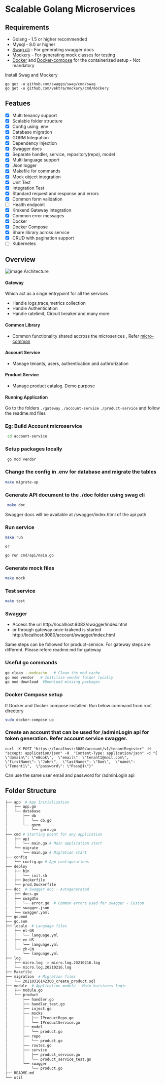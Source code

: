 # Scalable Golang Microservices
## Requirements

* Golang - 1.5 or higher recommended
* Mysql - 8.0  or higher
* [Swag cli](https://github.com/swaggo/swag)  - For generating swagger docs
* [Mockery](https://github.com/vektra/mockery) - For generating mock classes for testing
* [Docker](https://docs.docker.com/engine/install/) and [Docker-compose](https://docs.docker.com/compose/install/) for the containerized setup - Not mandatory

Install Swag and Mockery

```
go get -u github.com/swaggo/swag/cmd/swag
go get -u github.com/vektra/mockery/cmd/mockery

```
## Featues

- [x] Multi tenancy support
- [x] Scalable folder structure
- [x] Config using .env
- [x] Database migration 
- [x] GORM Integration
- [x] Dependency Injection
- [x] Swagger docs 
- [x] Separate handler, service, repository(repo), model
- [x] Multi language support
- [x] Json logger 
- [x] Makefile for commands
- [x] Mock object integration 
- [x] Unit Test
- [x] Integration Test
- [x] Standard request and response and errors
- [x] Common form validation 
- [ ] Health endpoint
- [x] Krakend Gateway integration
- [x] Common error messages
- [x] Docker
- [x] Docker Compose
- [x] Share library across service
- [x] CRUD with pagination support
- [ ] Kubernetes

## Overview

![image Architecture](https://raw.githubusercontent.com/krishnarajvr/microservice-mono-gin-gorm/master/assets/golang-monorepo.png) 

#### Gateway
Which act as a singe entrypoint for all the services
- Handle logs,trace,metrics collection
- Handle Authentication
- Handle ratelimit, Circuit breaker and many more

#### Common Library
- Common functionality shared accross the microserices , Refer [micro-common](https://github.com/krishnarajvr/micro-common)

#### Account Service
- Manage tenants, users, authentication and authrorization

#### Product Service
- Manage product catalog. Demo purpose


#### Running Application

Go to the folders ```./gateway``` ```./account-service``` ```./product-service``` and follow the readme.md files

###  Eg: Build Account microservice
```sh
 cd account-service
```

###  Setup packages locally
```sh
 go mod vendor
```

### Change the config in .env for database and migrate the tables
```sh
make migrate-up
```

###  Generate API document to the ./doc folder using <strong>swag cli</strong>
```sh
 make doc
```

Swagger docs will be available at /swagger/index.html of the api path

###  Run service
```sh
make run 

or 

go run cmd/api/main.go
```

###  Generate mock files
```sh
make mock 
```

###  Test service
```sh
make test 
```

### Swagger
- Access the url http://localhost:8082/swagger/index.html 
- or through gateway once krakend is started http://localhost:8080/account/swagger/index.html 

Same steps can be followed for product-service.  For gateway steps are different. Please refere readme.md for gateway

### Useful go commands
```sh
go clean --modcache   # Clean the mod cache
go mod vendor   # Initilize vendor folder locally
go mod download  #Download missing packages
```

###  Docker Compose setup
If Docker and Docker compose installed. Run below command from root directory

```sh
sudo docker-compose up
```

### Create an account that can be used for /adminLogin api for token generation. Refer account service swagger.
```
curl -X POST "https://localhost:8080/account/v1/tenantRegister" -H  "accept: application/json" -H  "Content-Type: application/json" -d "{  \"domain\": \"eBook\",  \"email\": \"tenant1@mail.com\",  \"firstName\": \"John\",  \"lastName\": \"Doe\",  \"name\": \"Tenant1\",  \"password\": \"Pass@1\"}"
```

Can use the same user email and password for /adminLogin api

## Folder Structure
```sh
├── app  # App Initialization
│   ├── app.go
│   └── database
│       ├── db
│       │   └── db.go
│       └── gorm
│           └── gorm.go
├── cmd # Starting point for any application
│   ├── api
│   │   └── main.go # Main application start
│   └── migrate
│       └── main.go # Migration start
├── config
│   └── config.go # App configurations
├── deploy
│   ├── bin
│   │   └── init.sh
│   ├── Dockerfile
│   └── prod.Dockerfile  
├── doc  # Swagger doc - Autogenerated
│   ├── docs.go
│   ├── swagdto
│   │   └── error.go  # Common errors used for swagger - Custom
│   ├── swagger.json
│   └── swagger.yaml
├── go.mod
├── go.sum
├── locale  # Language files
│   ├── el-GR
│   │   └── language.yml
│   ├── en-US
│   │   └── language.yml
│   └── zh-CN
│       └── language.yml
├── log
│   ├── micro.log -> micro.log.20210216.log
│   └── micro.log.20210216.log
├── Makefile
├── migration  # Migration files
│   └── 20210316142300_create_product.sql
├── module  # Application module - Main buisiness logic
│   ├── module.go
│   └── product
│       ├── handler.go
│       ├── handler_test.go
│       ├── inject.go
│       ├── mocks
│       │   ├── IProductRepo.go
│       │   └── IProductService.go
│       ├── model
│       │   └── product.go
│       ├── repo
│       │   └── product.go
│       ├── routes.go
│       ├── service
│       │   ├── product_service.go
│       │   └── product_service_test.go
│       └── swagger
│           └── product.go
├── README.md
└── util
```
